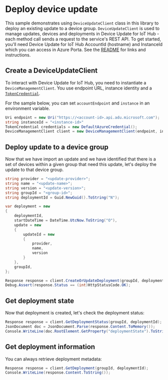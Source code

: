# Deploy device update

This sample demonstrates using `DeviceUpdateClient` class in this library to deploy an existing update to a device group. `DeviceUpdateClient` is used to manage updates, devices and deployments in Device Update for IoT Hub - each method call sends a request to the service's REST API.  To get started, you'll need Device Update for IoT Hub AccountId (hostname) and InstanceId which you can access in Azure Porta. See the [README](https://github.com/Azure/azure-sdk-for-net/tree/main/sdk/deviceupdate/Azure.IoT.DeviceUpdate/README.md) for links and instructions.

## Create a DeviceUpdateClient
 
To interact with Device Update for IoT Hub, you need to instantiate a `DeviceManagementClient`. You use endpoint URL, instance identity and a [`TokenCredential`](https://github.com/Azure/azure-sdk-for-net/blob/main/sdk/identity/Azure.Identity/README.md#credentials).
 
For the sample below, you can set `accountEndpoint` and `instance` in an environment variable.

```C# Snippet:AzDeviceUpdateSample5_CreateDeviceManagementClient
Uri endpoint = new Uri("https://<account-id>.api.adu.microsoft.com");
string instanceId = "<instance-id>"
TokenCredential credentials = new DefaultAzureCredential();
DeviceManagementClient client = new DeviceManagementClient(endpoint, instanceId, credentials);
```

## Deploy update to a device group

Now that we have import an update and we have identified that there is a set of devices within a given group that need this update, let's deploy the update to that device group.

```C#
string provider = "<update-provider>";
string name = "<update-name>";
string version = "<update-version>";
string groupId = "<group-id>";
string deploymentId = Guid.NewGuid().ToString("N");

var deployment = new
{
    deploymentId,
    startDateTime = DateTime.UtcNow.ToString("O"),
    update = new
    {
        updateId = new
        {
            provider,
            name,
            version
        }
    },
    groupId,
};

Response response = client.CreateOrUpdateDeployment(groupId, deploymentId, RequestContent.Create(deployment));
Debug.Assert(response.Status == (int)HttpStatusCode.OK);
```

## Get deployment state

Now that deployment is created, let's check the deployment status:

```C#
Response response = client.GetDeploymentStatus(groupId, deploymentId);
JsonDocument doc = JsonDocument.Parse(response.Content.ToMemory());
Console.WriteLine(doc.RootElement.GetProperty("deploymentState").ToString());
```

## Get deployment information

You can always retrieve deployment metadata:

```C#
Response response = client.GetDeployment(groupId, deploymentId);
Console.WriteLine(response.Content.ToString());
```